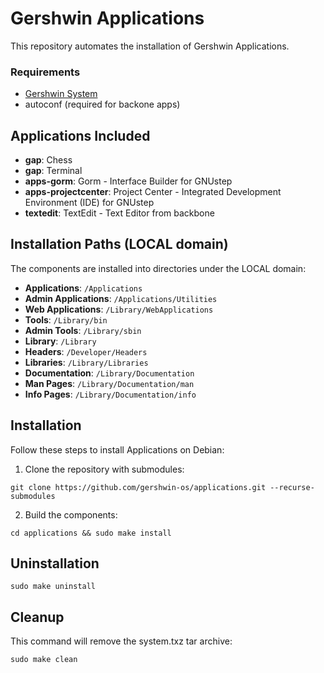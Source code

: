 # Gershwin Applications

This repository automates the installation of Gershwin Applications.

### Requirements

* [Gershwin System](https://github.com/gershwin-os/system.git)
* autoconf (required for backone apps)

## Applications Included

- **gap**: Chess
- **gap**: Terminal
- **apps-gorm**: Gorm - Interface Builder for GNUstep
- **apps-projectcenter**: Project Center - Integrated Development Environment (IDE) for GNUstep
- **textedit**: TextEdit - Text Editor from backbone

## Installation Paths (LOCAL domain)

The components are installed into directories under the LOCAL domain:

- **Applications**: `/Applications`
- **Admin Applications**: `/Applications/Utilities`
- **Web Applications**: `/Library/WebApplications`
- **Tools**: `/Library/bin`
- **Admin Tools**: `/Library/sbin`
- **Library**: `/Library`
- **Headers**: `/Developer/Headers`
- **Libraries**: `/Library/Libraries`
- **Documentation**: `/Library/Documentation`
- **Man Pages**: `/Library/Documentation/man`
- **Info Pages**: `/Library/Documentation/info`

## Installation

Follow these steps to install Applications on Debian:

1. Clone the repository with submodules:

```
git clone https://github.com/gershwin-os/applications.git --recurse-submodules
```

2. Build the components:
```
cd applications && sudo make install
```

## Uninstallation

```
sudo make uninstall
```

## Cleanup

This command will remove the system.txz tar archive:

```
sudo make clean
```